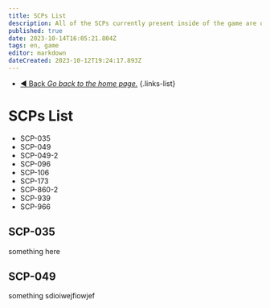 ```yaml
---
title: SCPs List
description: All of the SCPs currently present inside of the game are on this page.
published: true
date: 2023-10-14T16:05:21.804Z
tags: en, game
editor: markdown
dateCreated: 2023-10-12T19:24:17.893Z
---
```


- [:arrow_backward: Back *Go back to the home page.*](/en/home)
{.links-list}
# SCPs List
- SCP-035
- SCP-049
- SCP-049-2
- SCP-096
- SCP-106
- SCP-173
- SCP-860-2
- SCP-939
- SCP-966

## SCP-035

something here

## SCP-049

something sdioiwejfiowjef